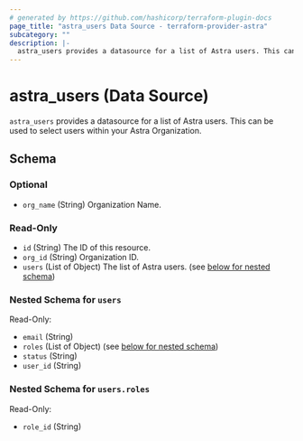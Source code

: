 ```yaml
---
# generated by https://github.com/hashicorp/terraform-plugin-docs
page_title: "astra_users Data Source - terraform-provider-astra"
subcategory: ""
description: |-
  astra_users provides a datasource for a list of Astra users. This can be used to select users within your Astra Organization.
---
```


# astra_users (Data Source)

`astra_users` provides a datasource for a list of Astra users. This can be used to select users within your Astra Organization.



<!-- schema generated by tfplugindocs -->
## Schema

### Optional

- `org_name` (String) Organization Name.

### Read-Only

- `id` (String) The ID of this resource.
- `org_id` (String) Organization ID.
- `users` (List of Object) The list of Astra users. (see [below for nested schema](#nestedatt--users))

<a id="nestedatt--users"></a>
### Nested Schema for `users`

Read-Only:

- `email` (String)
- `roles` (List of Object) (see [below for nested schema](#nestedobjatt--users--roles))
- `status` (String)
- `user_id` (String)

<a id="nestedobjatt--users--roles"></a>
### Nested Schema for `users.roles`

Read-Only:

- `role_id` (String)



